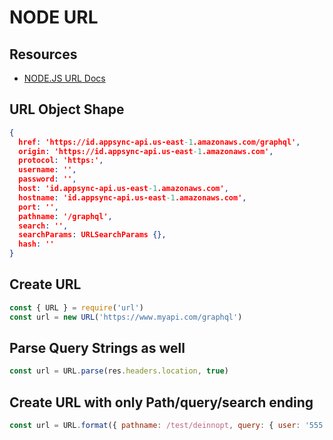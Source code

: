# NODE URL

## Resources

- [NODE.JS URL Docs](https://nodejs.org/api/url.html)

## URL Object Shape

```json
{
  href: 'https://id.appsync-api.us-east-1.amazonaws.com/graphql',
  origin: 'https://id.appsync-api.us-east-1.amazonaws.com',
  protocol: 'https:',
  username: '',
  password: '',
  host: 'id.appsync-api.us-east-1.amazonaws.com',
  hostname: 'id.appsync-api.us-east-1.amazonaws.com',
  port: '',
  pathname: '/graphql',
  search: '',
  searchParams: URLSearchParams {},
  hash: ''
}
```

## Create URL

```javascript
const { URL } = require('url')
const url = new URL('https://www.myapi.com/graphql')
```

## Parse Query Strings as well

```javascript
const url = URL.parse(res.headers.location, true)
```

## Create URL with only Path/query/search ending

```javascript
const url = URL.format({ pathname: /test/deinnopt, query: { user: '555' } })
```
